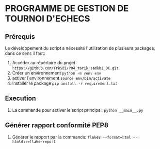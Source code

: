 # PROGRAMME DE GESTION DE TOURNOI D'ECHECS


## Prérequis 

Le développement du script a nécessité l'utilisation de plusieurs packages, dans ce sens il faut: 

1. Accéder au répértoire du projet ```https://github.com/TrkSdi/P04_tarik_sadkhi_OC.git```
2. Créer un environnement ``` python -m venv env ```
3. activer l'environnement ``` source env/bin/activate  ```
4. installer le package ```pip install -r requirement.txt ```

## Execution

1. La commande pour activer le script principal: ```python __main__.py```


## Générer rapport conformité PEP8 

1. Générer le rapport par la commande: ```flake8 --format=html --htmldir=flake-report```